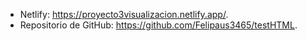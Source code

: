 - Netlify: https://proyecto3visualizacion.netlify.app/. 
- Repositorio de GitHub: https://github.com/Felipaus3465/testHTML.